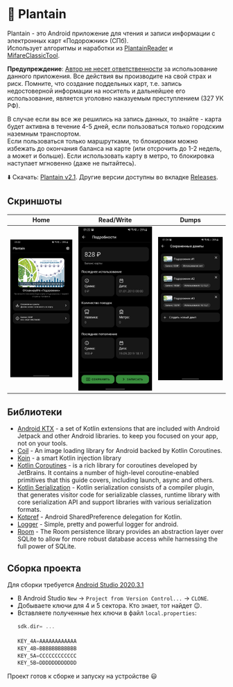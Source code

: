 # :leaves: Plantain

Plantain - это Android приложение для чтения и записи информации с электронных карт «Подорожник» (СПб).  
Использует алгоритмы и наработки из [PlantainReader](https://github.com/krikunts/plantainreader) и [MifareClassicTool](https://github.com/ikarus23/MifareClassicTool).

**Предупреждение**:
[Автор не несет ответственности](https://github.com/enxy0/Plantain/blob/master/LICENSE)
за использование данного приложения. Все действия вы производите на свой страх и риск. Помните, что создание поддельных карт, т.е. запись недостоверной информации на носитель и дальнейшее его использование, является уголовно наказуемым
преступлением (327 УК РФ).

В случае если вы все же решились на запись данных, то знайте - карта будет активна в течение 4-5 дней, если пользоваться только городским наземным транспортом.  
Если пользоваться только маршрутками, то блокировки можно избежать до окончания баланса на карте (или отсрочить до 1-2 недель, а может и больше).
Если использовать карту в метро, то блокировка наступает мгновенно (даже не пытайтесь).

:arrow_down: Скачать: [Plantain v2.1](https://github.com/enxy0/Plantain/releases/tag/v2.1). Другие версии доступны во вкладке [Releases](https://github.com/enxy0/Plantain/releases).

## Скриншоты
| Home | Read/Write | Dumps |
| ---- | ---------- | -------- |
| <img  src="https://raw.githubusercontent.com/enxy0/Plantain/master/.github/home.jpg"/> | <img src="https://raw.githubusercontent.com/enxy0/Plantain/master/.github/read-write.jpg"/> | <img src="https://raw.githubusercontent.com/enxy0/Plantain/master/.github/dumps.jpg"/> |

## Библиотеки
- [Android KTX](https://developer.android.com/kotlin/ktx) - a set of Kotlin extensions that are included with Android Jetpack and other Android libraries.
to keep you focused on your app, not on your tools.
- [Coil](https://coil-kt.github.io/coil/) - An image loading library for Android backed by Kotlin Coroutines.
- [Koin](https://insert-koin.io/) - a smart Kotlin injection library
- [Kotlin Coroutines](https://kotlinlang.org/docs/coroutines-overview.html) - is a rich library for coroutines developed by JetBrains. It contains a number of high-level coroutine-enabled primitives that this guide covers, including launch, async and others.
- [Kotlin Serialization](https://github.com/Kotlin/kotlinx.serialization) - Kotlin serialization consists of a compiler plugin, that generates visitor code for serializable classes, runtime library with core serialization API and support libraries with various serialization formats.
- [Kotpref](https://github.com/chibatching/Kotpref) - Android SharedPreference delegation for Kotlin.
- [Logger](https://github.com/orhanobut/logger) - Simple, pretty and powerful logger for android.
- [Room](https://developer.android.com/jetpack/androidx/releases/room) - The Room persistence library provides an abstraction layer over SQLite to allow for more robust database access while harnessing the full power of SQLite.

## Сборка проекта

Для сборки требуется [Android Studio 2020.3.1](https://developer.android.com/studio/preview/index.html)
-   В Android Studio `New` → `Project from Version Control...` → `CLONE`.
-   Добываете ключи для 4 и 5 сектора. Кто знает, тот найдет :wink:.
-   Вставляете полученные hex ключи в файл `local.properties`:
    ```kotlin
    sdk.dir= ...

    KEY_4A=AAAAAAAAAAAA
    KEY_4B=BBBBBBBBBBBB
    KEY_5A=CCCCCCCCCCCC
    KEY_5B=DDDDDDDDDDDD
    ```

Проект готов к сборке и запуску на устройстве :smiley:
